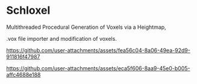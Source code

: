 # Schloxel
Multithreaded Procedural Generation of Voxels via a Heightmap,

.vox file importer and modification of voxels.


https://github.com/user-attachments/assets/fea56c04-8a06-49ea-92d9-911816f47987



https://github.com/user-attachments/assets/eca5f606-8aa9-45e0-b005-affc4688e188

